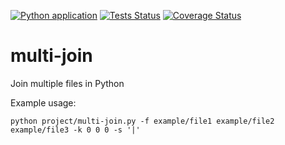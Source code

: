 [![Python application](https://github.com/marc0x71/multi-join/actions/workflows/python-app.yml/badge.svg)](https://github.com/marc0x71/multi-join/actions/workflows/python-app.yml)
[![Tests Status](./reports/junit/junit-badge.svg?dummy=8484744)](./reports/junit/report.html)
[![Coverage Status](./reports/coverage/coverage-badge.svg?dummy=8484744)](./reports/coverage/index.html)

# multi-join
Join multiple files in Python

Example usage:

```shell
python project/multi-join.py -f example/file1 example/file2 example/file3 -k 0 0 0 -s '|'
```


